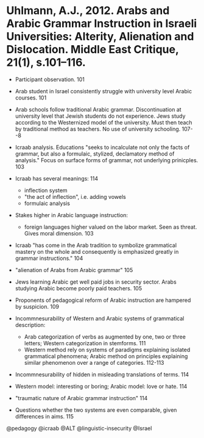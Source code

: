 # Uhlmann, A.J., 2012. Arabs and Arabic Grammar Instruction in Israeli Universities: Alterity, Alienation and Dislocation. Middle East Critique, 21(1), s.101–116.

- Participant observation. 101

- Arab student in Israel consistently struggle with university level Arabic courses. 101

- Arab schools follow traditional Arabic grammar. Discontinuation at university level that Jewish students do not experience. Jews study according to the Westernized model of the university. Must then teach by traditional method as teachers. No use of university schooling. 107--8

- Icraab analysis. Educations "seeks to incalculate not only the facts of grammar, but also a formulaic, stylized, declamatory method of analysis." Focus on surface forms of grammar, not underlying prinicples. 103 

- Icraab has several meanings: 114
    - inflection system
    - "the act of inflection", i.e. adding vowels
    - formulaic analysis

- Stakes higher in Arabic language instruction:
    - foreign languages higher valued on the labor market. Seen as threat. Gives moral dimension. 103

- Icraab "has come in the Arab tradition to symbolize grammatical mastery on the whole and consequently is emphasized greatly in grammar instructions." 104

- "alienation of Arabs from Arabic grammar" 105

- Jews learning Arabic get well paid jobs in security sector. Arabs studying Arabic become poorly paid teachers. 105

- Proponents of pedagogical reform of Arabic instruction are hampered by suspicion. 109

- Incommnesurability of Western and Arabic systems of grammatical description:
    - Arab categorization of verbs as augmented by one, two or three letters; Western categorization in stemforms. 111
    - Western method rely on systems of paradigms explaining isolated grammatical phenomena; Arabic method on principles explaining similar phenomenon over a range of categories. 112-113

- Incommnesurability of hidden in misleading translations of terms. 114

- Western model: interesting or boring; Arabic model: love or hate. 114

- "traumatic nature of Arabic grammar instruction" 114

- Questions whether the two systems are even comparable, given differences in aims. 115

@pedagogy
@icraab
@ALT
@linguistic-insecurity
@Israel
